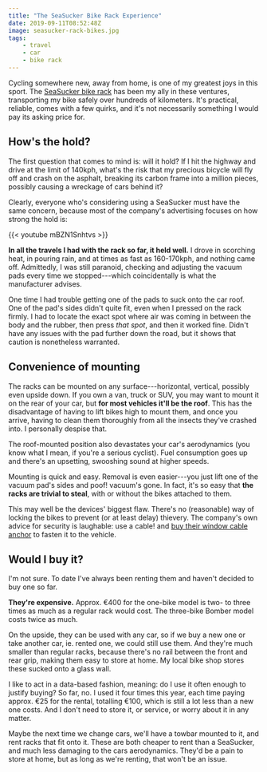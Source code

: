 ```yaml
---
title: "The SeaSucker Bike Rack Experience"
date: 2019-09-11T08:52:48Z
image: seasucker-rack-bikes.jpg
tags:
    - travel
    - car
    - bike rack
---
```


Cycling somewhere new, away from home, is one of my greatest joys in this sport. The [SeaSucker bike rack][seasucker-bike-rack] has been my ally in these ventures, transporting my bike safely over hundreds of kilometers. It's practical, reliable, comes with a few quirks, and it's not necessarily something I would pay its asking price for.

<!--more-->

## How's the hold?

The first question that comes to mind is: will it hold? If I hit the highway and drive at the limit of 140kph, what's the risk that my precious bicycle will fly off and crash on the asphalt, breaking its carbon frame into a million pieces, possibly causing a wreckage of cars behind it?

Clearly, everyone who's considering using a SeaSucker must have the same concern, because most of the company's advertising focuses on how strong the hold is:

{{< youtube mBZN1Snhtvs >}}

**In all the travels I had with the rack so far, it held well.** I drove in scorching heat, in pouring rain, and at times as fast as 160-170kph, and nothing came off. Admittedly, I was still paranoid, checking and adjusting the vacuum pads every time we stopped---which coincidentally is what the manufacturer advises.

One time I had trouble getting one of the pads to suck onto the car roof. One of the pad's sides didn't quite fit, even when I pressed on the rack firmly. I had to locate the exact spot where air was coming in between the body and the rubber, then press *that spot*, and then it worked fine. Didn't have any issues with the pad further down the road, but it shows that caution is nonetheless warranted.

## Convenience of mounting

The racks can be mounted on any surface---horizontal, vertical, possibly even upside down. If you own a van, truck or SUV, you may want to mount it on the rear of your car, but **for most vehicles it'll be the roof**. This has the disadvantage of having to lift bikes high to mount them, and once you arrive, having to clean them thoroughly from all the insects they've crashed into. I personally despise that.

The roof-mounted position also devastates your car's aerodynamics (you know what I mean, if you're a serious cyclist). Fuel consumption goes up and there's an upsetting, swooshing sound at higher speeds.

Mounting is quick and easy. Removal is even easier---you just lift one of the vacuum pad's sides and poof! vacuum's gone. In fact, it's so easy that **the racks are trivial to steal**, with or without the bikes attached to them.

This may well be the devices' biggest flaw. There's no (reasonable) way of locking the bikes to prevent (or at least delay) thievery. The company's own advice for security is laughable: use a cable! and [buy their window cable anchor][cable-anchor] to fasten it to the vehicle.

## Would I buy it?

I'm not sure. To date I've always been renting them and haven't decided to buy one so far.

**They're expensive.** Approx. €400 for the one-bike model is two- to three times as much as a regular rack would cost. The three-bike Bomber model costs twice as much.

On the upside, they can be used with any car, so if we buy a new one or take another car, ie. rented one, we could still use them. And they're much smaller than regular racks, because there's no rail between the front and rear grip, making them easy to store at home. My local bike shop stores these sucked onto a glass wall.

I like to act in a data-based fashion, meaning: do I use it often enough to justify buying? So far, no. I used it four times this year, each time paying approx. €25 for the rental, totalling €100, which is still a lot less than a new one costs. And I don't need to store it, or service, or worry about it in any matter.

Maybe the next time we change cars, we'll have a towbar mounted to it, and rent racks that fit onto it. These are both cheaper to rent than a SeaSucker, and much less damaging to the cars aerodynamics. They'd be a pain to store at home, but as long as we're renting, that won't be an issue.

[cable-anchor]: https://www.seasucker.com/collections/rack-accessories/products/cable-anchor-window
[seasucker-bike-rack]: https://www.seasucker.com/collections/bike
